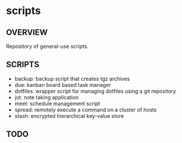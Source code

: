 # scripts
## OVERVIEW
Repository of general-use scripts.

## SCRIPTS
- backup: backup script that creates tgz archives
- due: kanban board based task manager
- dotfiles: wrapper script for managing dotfiles using a git repository
- jot: note taking application
- meet: schedule management script
- spread: remotely execute a command on a cluster of hosts
- stash: encrypted hierarchical key-value store

## TODO
